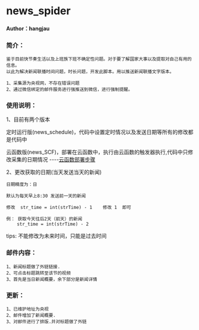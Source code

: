 # news_spider

#### Author：hangjau

### 简介：
    鉴于目前快节奏生活以及上班族下班不确定性问题。对于要了解国家大事以及提取对自己有用的信息。
    以此为解决新闻联播时间问题，时长问题，开发此脚本。用以推送新闻联播文字版本。
    
    1、采集源为央视网，不存在错误问题
    2、通过微信绑定的邮件服务进行强推送到微信，进行强制提醒。

### 使用说明：
1、目前有两个版本

   定时运行版(news_schedule)，代码中设置定时情况以及发送日期等所有的修改都是代码中
   
   云函数版(news_SCF)，部署在云函数中，执行由云函数的触发器执行,代码中只修改采集的日期情况 ----[云函数部署步骤](https://www.52pojie.cn/forum.php?mod=viewthread&tid=1316454&page=1&extra=#pid35480150)
   
2、更改获取的日期(当天发送当天的新闻)

    日期精度为：日
    
    默认为每天早上8:30 发送前一天的新闻
    
    修改  str_time = int(strTime) - 1    修改 1  即可

    例： 获取今天往后2天（前天）的新闻
        str_time = int(strTime) - 2 
  
 tips:
    不能修改为未来时间，只能是过去时间

### 邮件内容：
    1、新闻标题做了外链链接.
    2、可点击标题跳转至该节的视频
    3、首先是当日新闻概要，余下部分是新闻详情

### 更新：
    
    1、已维护地址为央视
    2、邮件增加了新闻概要.
    3、对邮件进行了排版.并对标题做了外链
    
